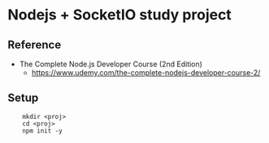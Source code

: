 # Nodejs + SocketIO study project

## Reference
- The Complete Node.js Developer Course (2nd Edition)
    - https://www.udemy.com/the-complete-nodejs-developer-course-2/


## Setup
```
    mkdir <proj>
    cd <proj>
    npm init -y
    
```